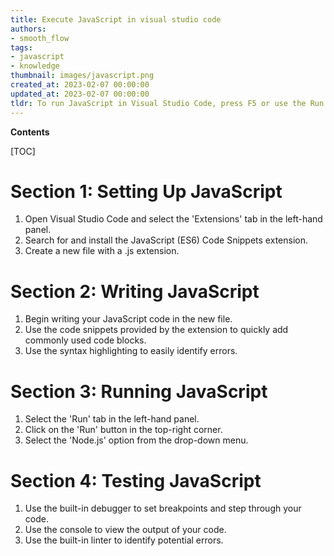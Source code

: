 ```yaml
---
title: Execute JavaScript in visual studio code
authors:
- smooth_flow
tags:
- javascript
- knowledge
thumbnail: images/javascript.png
created_at: 2023-02-07 00:00:00
updated_at: 2023-02-07 00:00:00
tldr: To run JavaScript in Visual Studio Code, press F5 or use the Run > Start Debugging menu command.
---
```


**Contents**

[TOC]

# Section 1: Setting Up JavaScript

1. Open Visual Studio Code and select the 'Extensions' tab in the left-hand panel.
2. Search for and install the JavaScript (ES6) Code Snippets extension.
3. Create a new file with a .js extension.

# Section 2: Writing JavaScript

1. Begin writing your JavaScript code in the new file.
2. Use the code snippets provided by the extension to quickly add commonly used code blocks.
3. Use the syntax highlighting to easily identify errors.

# Section 3: Running JavaScript

1. Select the 'Run' tab in the left-hand panel.
2. Click on the 'Run' button in the top-right corner.
3. Select the 'Node.js' option from the drop-down menu.

# Section 4: Testing JavaScript

1. Use the built-in debugger to set breakpoints and step through your code.
2. Use the console to view the output of your code.
3. Use the built-in linter to identify potential errors.
